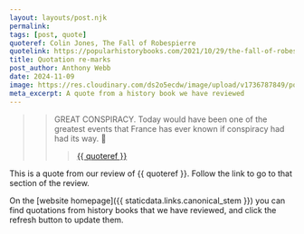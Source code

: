 ```yaml
---
layout: layouts/post.njk
permalink: 
tags: [post, quote]
quoteref: Colin Jones, The Fall of Robespierre
quotelink: https://popularhistorybooks.com/2021/10/29/the-fall-of-robespierre/#:~:text=GREAT%20CONSPIRACY.%20Today%20would%20have%20been%20one%20of%20the%20greatest%20events%20that%20France%20has%20ever%20known%20if%20conspiracy%20had%20had%20its%20way.
title: Quotation re-marks
post_author: Anthony Webb
date: 2024-11-09
image: https://res.cloudinary.com/ds2o5ecdw/image/upload/v1736787849/pophist_static/twemoji_loudspeaker.png
meta_excerpt: A quote from a history book we have reviewed
---
```

>>  GREAT CONSPIRACY. Today would have been one of the greatest events that France has ever known if conspiracy had had its way. 📣
>>> <a href="{{ quotelink }}" target=_blank>{{ quoteref }}</a>

This is a quote from our review of {{ quoteref }}. Follow the link to go to that section of the review.

On the [website homepage]({{ staticdata.links.canonical_stem }}) you can find quotations from history books that we have reviewed, and click the refresh button to update them.